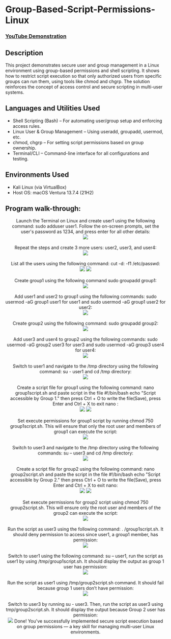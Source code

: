 <h1>Group-Based-Script-Permissions-Linux</h1>

 ### [YouTube Demonstration](https://youtu.be/7eJexJVCqJo)

<h2>Description</h2>
This project demonstrates secure user and group management in a Linux environment using group-based permissions and shell scripting. It shows how to restrict script execution so that only authorized users from specific groups can run them, using tools like chmod and chgrp. The solution reinforces the concept of access control and secure scripting in multi-user systems.
<br />


<h2>Languages and Utilities Used</h2>

- Shell Scripting (Bash) – For automating user/group setup and enforcing access rules.
- Linux User & Group Management – Using useradd, groupadd, usermod, etc.
- chmod, chgrp – For setting script permissions based on group ownership.
- Terminal/CLI – Command-line interface for all configurations and testing.

<h2>Environments Used </h2>

- Kali Linux (via VirtualBox)
- Host OS: macOS Ventura 13.7.4 (21H2)

<h2>Program walk-through:</h2>

<p align="center">
Launch the Terminal on Linux and create user1 using the following command: sudo adduser user1. Follow the on-screen prompts, set the user's password as 1234, and press enter for all other details: <br/>
<img src="https://i.imgur.com/gsEcZ0j.png"/>
<br />
<br />
Repeat the steps and create 3 more users: user2, user3, and user4:  <br/>
<img src="https://i.imgur.com/NNv8mjz.png"/>
<br />
<br />
List all the users using the following command: cut -d: -f1 /etc/passwd: <br/>
<img src="https://i.imgur.com/u7feHnP.png"/>
<img src="https://i.imgur.com/LQwW1xm.png"/>
<br />
<br />
Create group1 using the following command sudo groupadd group1:  <br/>
<img src="https://i.imgur.com/X7SU9e5.png"/>
<br />
<br />
Add user1 and user2 to group1 using the following commands: sudo usermod -aG group1 user1 for user1 and sudo usermod -aG group1 user2 for user2:  <br/>
<img src="https://i.imgur.com/80nfOEc.png"/>
<br />
<br />
Create group2 using the following command: sudo groupadd group2:  <br/>
<img src="https://i.imgur.com/p5eJuTv.png"/>
<br />
<br />
Add user3 and user4 to group2 using the following commands: sudo usermod -aG group2 user3 for user3 and sudo usermod -aG group3 user4 for user4:  <br/>
<img src="https://i.imgur.com/8v849hz.png"/>
<br />
<br />
Switch to user1 and navigate to the /tmp directory using the following command: su - user1 and cd /tmp directory:  <br/>
<img src="https://i.imgur.com/Q19rCKA.png"/>
<br />
<br />
Create a script file for group1 using the following command: nano group1script.sh and paste script in the file
#!/bin/bash
echo "Script accessible by Group 1." then press Ctrl + O to write the file(Save), press Enter and Ctrl + X to exit nano :  <br/>
<img src="https://i.imgur.com/epbOExb.png"/> 
<img src="https://i.imgur.com/Y9Bt3Wf.png"/> 
<br />
<br />
Set execute permissions for group1 script by running chmod 750 group1script.sh.
This will ensure that only the root user and members of group1 can execute the script:  <br/>
<img src="https://i.imgur.com/eInmRG9.png"/>
<br />
<br />
Switch to user3 and navigate to the /tmp directory using the following commands: su – user3 and cd /tmp directory:  <br/>
<img src="https://i.imgur.com/Il5HSLE.png"/>
<br />
<br />
Create a script file for group2 using the following command: nano group2script.sh and paste the script in the file
#!/bin/bash
echo "Script accessible by Group 2." then press Ctrl + O to write the file(Save), press Enter and Ctrl + X to exit nano:  <br/>
<img src="https://i.imgur.com/8NEn6sD.png"/>
<img src="https://i.imgur.com/GUfTDGx.png]"/>
<br />
<br />
Set execute permissions for group2 script using chmod 750 group2script.sh.
This will ensure only the root user and members of the group2 can execute the script:  <br/>
<img src="https://i.imgur.com/2R35TaH.png"/>
<br />
<br />
Run the script as user3 using the following command: . /group1script.sh. It should
deny permission to access since user1, a group1 member, has permission:  <br/>
<img src="https://i.imgur.com/t9beCx4.png"/>
<br />
<br />
Switch to user1 using the following command: su – user1, run the script as user1 by using /tmp/group1script.sh. It should display the output as group 1 user has permission:  <br/>
<img src="https://i.imgur.com/ZDXWztp.png"/>
<br />
<br />
Run the script as user1 using /tmp/group2script.sh command. It should fail because group 1 users don’t have permission: <br/>
<img src="https://i.imgur.com/ZNL1ILi.png"/>
<br />
<br />
Switch to user3 by running su - user3. Then, run the script as user3 using tmp/group2script.sh. It should display the output because Group 2 user has permission:<br/>
<img src="https://i.imgur.com/9LnxqjE.png"/>
Done! You've successfully implemented secure script execution based on group permissions — a key skill for managing multi-user Linux environments.
<br />
<br />
</p>

<!--
 ```diff
- text in red
+ text in green
! text in orange
# text in gray
@@ text in purple (and bold)@@
```
--!>
